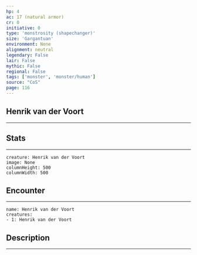 ```yaml
---
hp: 4
ac: 17 (natural armor)
cr: 0
initiative: 0
type: 'monstrosity (shapechanger)'    
size: 'Gargantuan'
environment: None
alignment: neutral
legendary: False
lair: False
mythic: False
regional: False
tags: ['monster', 'monster/human']
source: "CoS"
page: 116
---
```


## Henrik van der Voort
---



## Stats
---

```statblock
creature: Henrik van der Voort
image: None
columnHeight: 500
columnWidth: 500
```

## Encounter
---

```encounter-table
name: Henrik van der Voort
creatures:
- 1: Henrik van der Voort
```

## Description
---




